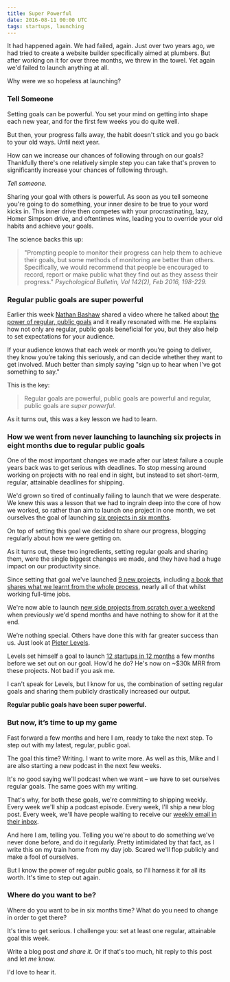 ```yaml
---
title: Super Powerful
date: 2016-08-11 00:00 UTC
tags: startups, launching
---
```


It had happened again. We had failed, again. Just over two years ago, we had tried to create a website builder specifically aimed at plumbers. But after working on it for over three months, we threw in the towel. Yet again we'd failed to launch anything at all.

Why were we so hopeless at launching?

### Tell Someone

Setting goals can be powerful. You set your mind on getting into shape each new year, and for the first few weeks you do quite well.

But then, your progress falls away, the habit doesn't stick and you go back to your old ways. Until next year.

How can we increase our chances of following through on our goals? Thankfully there's one relatively simple step you can take that's proven to significantly increase your chances of following through.

_Tell someone._

Sharing your goal with others is powerful. As soon as you tell someone you're going to do something, your inner desire to be true to your word kicks in. This inner drive then competes with your procrastinating, lazy, Homer Simpson drive, and oftentimes wins, leading you to override your old habits and achieve your goals.

The science backs this up:

> "Prompting people to monitor their progress can help them to achieve their goals, but some methods of monitoring are better than others. Specifically, we would recommend that people be encouraged to record, report or make public what they find out as they assess their progress."
> <cite>Psychological Bulletin, Vol 142(2), Feb 2016, 198-229.</cite>

### Regular public goals are super powerful

Earlier this week [Nathan Bashaw](https://twitter.com/nbashaw) shared a video where he talked about [the power of regular, public goals](https://www.youtube.com/watch?v=PS6-B_eFF-Q) and it really resonated with me. He explains how not only are regular, public goals beneficial for you, but they also help to set expectations for your audience.

If your audience knows that each week or month you’re going to deliver, they know you’re taking this seriously, and can decide whether they want to get involved. Much better than simply saying "sign up to hear when I’ve got something to say."

This is the key:

> Regular goals are powerful, public goals are powerful and regular, public goals are _super powerful_.

As it turns out, this was a key lesson we had to learn.

### How we went from never launching to launching six projects in eight months due to regular public goals

One of the most important changes we made after our latest failure a couple years back was to get serious with deadlines. To stop messing around working on projects with no real end in sight, but instead to set short-term, regular, attainable deadlines for shipping.

We'd grown so tired of continually failing to launch that we were desperate. We knew this was a lesson that we had to ingrain deep into the core of how we worked, so rather than aim to launch one project in one month, we set ourselves the goal of launching [six projects in six months](https://blog.wearecontrast.com/introducing-sixbysix-217d608362#.jeqjudq9a).

On top of setting this goal we decided to share our progress, blogging regularly about how we were getting on.

As it turns out, these two ingredients, setting regular goals and sharing them, were the single biggest changes we made, and they have had a huge impact on our productivity since.

Since setting that goal we've launched [9 new projects](https://wearecontrast.com/), including [a book that shares what we learnt from the whole process](https://learningtolaunch.co/), nearly all of that whilst working full-time jobs.

We're now able to launch [new side projects from scratch over a weekend](https://blog.wearecontrast.com/make-stuff-ff82f78cf5a9#.i7ilu5kan) when previously we'd spend months and have nothing to show for it at the end.

We’re nothing special. Others have done this with far greater success than us. Just look at [Pieter Levels](https://twitter.com/levelsio).

Levels set himself a goal to launch [12 startups in 12 months](https://levels.io/12-startups-12-months/) a few months before we set out on our goal. How'd he do? He's now on ~$30k MRR from these projects. Not bad if you ask me.

I can't speak for Levels, but I know for us, the combination of setting regular goals and sharing them publicly drastically increased our output.

**Regular public goals have been super powerful.**

### But now, it’s time to up my game

Fast forward a few months and here I am, ready to take the next step. To step out with my latest, regular, public goal.

The goal this time? Writing. I want to write more. As well as this, Mike and I are also starting a new podcast in the next few weeks.

It's no good saying we'll podcast when we want – we have to set ourselves regular goals. The same goes with my writing.

That's why, for both these goals, we're committing to shipping weekly. Every week we'll ship a podcast episode. Every week, I'll ship a new blog post. Every week, we'll have people waiting to receive our [weekly email in their inbox](https://wearecontrast.com/).

And here I am, telling you. Telling you we're about to do something we've never done before, and do it regularly. Pretty intimidated by that fact, as I write this on my train home from my day job. Scared we'll flop publicly and make a fool of ourselves.

But I know the power of regular public goals, so I'll harness it for all its worth. It's time to step out again.

### Where do you want to be?

Where do you want to be in six months time? What do you need to change in order to get there?

It's time to get serious. I challenge you: set at least one regular, attainable goal this week.

Write a blog post _and share it_. Or if that's too much, hit reply to this post and let _me_ know.

I'd love to hear it.
